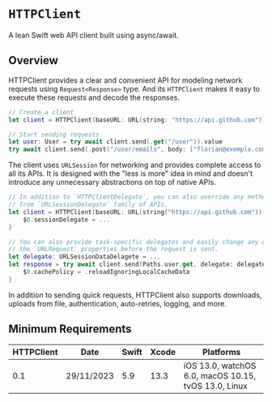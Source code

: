 # `HTTPClient`

A lean Swift web API client built using async/await.

## Overview

HTTPClient provides a clear and convenient API for modeling network requests using `Request<Response>` type. And its `HTTPClient` makes it easy to execute these requests and decode the responses.

```swift
// Create a client
let client = HTTPClient(baseURL: URL(string: "https://api.github.com"))

// Start sending requests
let user: User = try await client.send(.get("/user")).value
try await client.send(.post("/user/emails", body: ["florian@exemple.com"]))
```

The client uses `URLSession` for networking and provides complete access to all its APIs. It is designed with the "less is more" idea in mind and doesn't introduce any unnecessary abstractions on top of native APIs.

```swift
// In addition to `HTTPClientDelegate`, you can also override any methods
// from `URLSessionDelegate` family of APIs.
let client = HTTPClient(baseURL: URL(string("https://api.github.com")) {
    $0.sessionDelegate = ...
}

// You can also provide task-specific delegates and easily change any of
// the `URLRequest` properties before the request is sent.
let delegate: URLSessionDataDelagete = ...
let response = try await client.send(Paths.user.get, delegate: delegate) {
    $0.cachePolicy = .reloadIgnoringLocalCacheData
}
```

In addition to sending quick requests, HTTPClient also supports downloads, uploads from file, authentication, auto-retries, logging, and more.

## Minimum Requirements

| HTTPClient | Date       | Swift | Xcode | Platforms                                            |
|------------|------------|-------|-------|------------------------------------------------------|
| 0.1        | 29/11/2023 | 5.9   | 13.3  | iOS 13.0, watchOS 6.0, macOS 10.15, tvOS 13.0, Linux |

